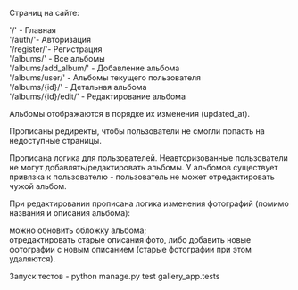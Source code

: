 Страниц на сайте:

'/' - Главная\
'/auth/'- Авторизация\
'/register/'- Регистрация\
'/albums/' - Все альбомы\
'/albums/add_album/' - Добавление альбома\
'/albums/user/' - Альбомы текущего пользователя\
'/albums/{id}/' - Детальная альбома\
'/albums/{id}/edit/' - Редактирование альбома

Альбомы отображаются в порядке их изменения (updated_at).

Прописаны редиректы, чтобы пользователи не смогли попасть на 
недоступные страницы.

Прописана логика для пользователей. Неавторизованные пользователи
не могут добавлять/редактировать альбомы. У альбомов существует привязка к пользователю -
пользователь не может отредактировать чужой альбом.

При редактировании прописана логика изменения фотографий (помимо названия
и описания альбома): 

можно обновить обложку альбома;\
отредактировать старые описания фото, либо добавить новые фотографии с 
новым описанием (старые фотографии при этом удаляются).

Запуск тестов - python manage.py test gallery_app.tests
